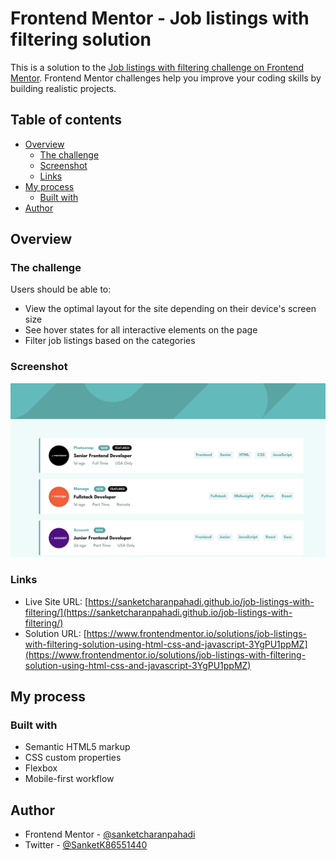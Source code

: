 # Frontend Mentor - Job listings with filtering solution

This is a solution to the [Job listings with filtering challenge on Frontend Mentor](https://www.frontendmentor.io/challenges/job-listings-with-filtering-ivstIPCt). Frontend Mentor challenges help you improve your coding skills by building realistic projects.

## Table of contents

- [Overview](#overview)
  - [The challenge](#the-challenge)
  - [Screenshot](#screenshot)
  - [Links](#links)
- [My process](#my-process)
  - [Built with](#built-with)
- [Author](#author)

## Overview

### The challenge

Users should be able to:

- View the optimal layout for the site depending on their device's screen size
- See hover states for all interactive elements on the page
- Filter job listings based on the categories

### Screenshot

![](./screenshot.png)

### Links

- Live Site URL: [https://sanketcharanpahadi.github.io/job-listings-with-filtering/](https://sanketcharanpahadi.github.io/job-listings-with-filtering/)
- Solution URL: [https://www.frontendmentor.io/solutions/job-listings-with-filtering-solution-using-html-css-and-javascript-3YgPU1ppMZ](https://www.frontendmentor.io/solutions/job-listings-with-filtering-solution-using-html-css-and-javascript-3YgPU1ppMZ)

## My process

### Built with

- Semantic HTML5 markup
- CSS custom properties
- Flexbox
- Mobile-first workflow

## Author

<!-- - Website - [Add your name here](https://www.your-site.com) -->

- Frontend Mentor - [@sanketcharanpahadi](https://www.frontendmentor.io/profile/sanketcharanpahadi)
- Twitter - [@SanketK86551440](https://www.twitter.com/SanketK86551440)
